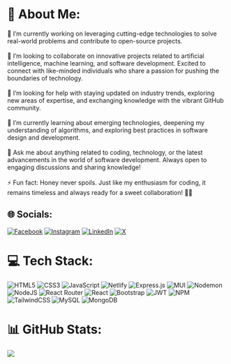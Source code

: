 # 💫 About Me:
🔭 I’m currently working on leveraging cutting-edge technologies to solve real-world problems and contribute to open-source projects.<br><br>👯 I’m looking to collaborate on innovative projects related to artificial intelligence, machine learning, and software development. Excited to connect with like-minded individuals who share a passion for pushing the boundaries of technology.<br><br>🤝 I’m looking for help with staying updated on industry trends, exploring new areas of expertise, and exchanging knowledge with the vibrant GitHub community.<br><br>🌱 I’m currently learning about emerging technologies, deepening my understanding of algorithms, and exploring best practices in software design and development.<br><br>💬 Ask me about anything related to coding, technology, or the latest advancements in the world of software development. Always open to engaging discussions and sharing knowledge!<br><br>⚡ Fun fact: Honey never spoils. Just like my enthusiasm for coding, it remains timeless and always ready for a sweet collaboration! 🍯✨


## 🌐 Socials:
[![Facebook](https://img.shields.io/badge/Facebook-%231877F2.svg?logo=Facebook&logoColor=white)](https://facebook.com/https://www.facebook.com/js.jaffarson.2000) [![Instagram](https://img.shields.io/badge/Instagram-%23E4405F.svg?logo=Instagram&logoColor=white)](https://instagram.com/https://www.instagram.com/jaffarson_js?igsh=MTVobnp0a3N0aWtkYw==) [![LinkedIn](https://img.shields.io/badge/LinkedIn-%230077B5.svg?logo=linkedin&logoColor=white)](https://linkedin.com/in/https://www.linkedin.com/in/jaffarson-j-s-bb11821aa/) [![X](https://img.shields.io/badge/X-black.svg?logo=X&logoColor=white)](https://x.com/https://twitter.com/Jaffarson_JS?t=mDGksHPeIUFvB3OH4PDzTw&s=09) 

# 💻 Tech Stack:
![HTML5](https://img.shields.io/badge/html5-%23E34F26.svg?style=for-the-badge&logo=html5&logoColor=white) ![CSS3](https://img.shields.io/badge/css3-%231572B6.svg?style=for-the-badge&logo=css3&logoColor=white) ![JavaScript](https://img.shields.io/badge/javascript-%23323330.svg?style=for-the-badge&logo=javascript&logoColor=%23F7DF1E) ![Netlify](https://img.shields.io/badge/netlify-%23000000.svg?style=for-the-badge&logo=netlify&logoColor=#00C7B7) ![Express.js](https://img.shields.io/badge/express.js-%23404d59.svg?style=for-the-badge&logo=express&logoColor=%2361DAFB) ![MUI](https://img.shields.io/badge/MUI-%230081CB.svg?style=for-the-badge&logo=mui&logoColor=white) ![Nodemon](https://img.shields.io/badge/NODEMON-%23323330.svg?style=for-the-badge&logo=nodemon&logoColor=%BBDEAD) ![NodeJS](https://img.shields.io/badge/node.js-6DA55F?style=for-the-badge&logo=node.js&logoColor=white) ![React Router](https://img.shields.io/badge/React_Router-CA4245?style=for-the-badge&logo=react-router&logoColor=white) ![React](https://img.shields.io/badge/react-%2320232a.svg?style=for-the-badge&logo=react&logoColor=%2361DAFB) ![Bootstrap](https://img.shields.io/badge/bootstrap-%238511FA.svg?style=for-the-badge&logo=bootstrap&logoColor=white) ![JWT](https://img.shields.io/badge/JWT-black?style=for-the-badge&logo=JSON%20web%20tokens) ![NPM](https://img.shields.io/badge/NPM-%23CB3837.svg?style=for-the-badge&logo=npm&logoColor=white) ![TailwindCSS](https://img.shields.io/badge/tailwindcss-%2338B2AC.svg?style=for-the-badge&logo=tailwind-css&logoColor=white) ![MySQL](https://img.shields.io/badge/mysql-%2300000f.svg?style=for-the-badge&logo=mysql&logoColor=white) ![MongoDB](https://img.shields.io/badge/MongoDB-%234ea94b.svg?style=for-the-badge&logo=mongodb&logoColor=white)
# 📊 GitHub Stats:
[![](https://visitcount.itsvg.in/api?id=JaffarsonJS&icon=0&color=0)](https://visitcount.itsvg.in)
